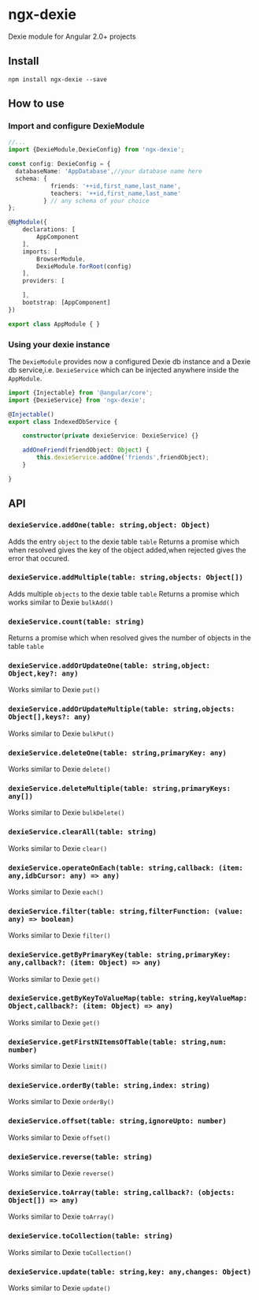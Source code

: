 # ngx-dexie

Dexie module for Angular 2.0+ projects

## Install

``` npm install ngx-dexie --save ```

## How to use

### Import and configure DexieModule

```ts
//...
import {DexieModule,DexieConfig} from 'ngx-dexie';

const config: DexieConfig = {
  databaseName: 'AppDatabase',//your database name here
  schema: {
            friends: '++id,first_name,last_name',
            teachers: '++id,first_name,last_name'
          } // any schema of your choice
};

@NgModule({
    declarations: [
        AppComponent
    ],
    imports: [
        BrowserModule,
        DexieModule.forRoot(config)
    ],
    providers: [

    ],
    bootstrap: [AppComponent]
})

export class AppModule { }
```

### Using your dexie instance

The ```DexieModule``` provides now a configured Dexie db instance and a Dexie db service,i.e. ```DexieService``` which can be injected anywhere inside the ```AppModule```.

```ts
import {Injectable} from '@angular/core';
import {DexieService} from 'ngx-dexie';

@Injectable()
export class IndexedDbService {

    constructor(private dexieService: DexieService) {}

    addOneFriend(friendObject: Object) {
        this.dexieService.addOne('friends',friendObject);
    }

}
```
## API

### `dexieService.addOne(table: string,object: Object)`
Adds the entry ```object``` to the dexie table ```table```
Returns a promise which when resolved gives the key of the object added,when rejected gives the error that occured.

### `dexieService.addMultiple(table: string,objects: Object[])`
Adds multiple ```objects``` to the dexie table ```table```
Returns a promise which works similar to Dexie ```bulkAdd()```

### `dexieService.count(table: string)`
Returns a promise which when resolved gives the number of objects in the table ```table```

### `dexieService.addOrUpdateOne(table: string,object: Object,key?: any)`
Works similar to Dexie ```put()```

### `dexieService.addOrUpdateMultiple(table: string,objects: Object[],keys?: any)`
Works similar to Dexie ```bulkPut()```

### `dexieService.deleteOne(table: string,primaryKey: any)`
Works similar to Dexie ```delete()```

### `dexieService.deleteMultiple(table: string,primaryKeys: any[])`
Works similar to Dexie ```bulkDelete()```

### `dexieService.clearAll(table: string)`
Works similar to Dexie ```clear()```

### `dexieService.operateOnEach(table: string,callback: (item: any,idbCursor: any) => any)`
Works similar to Dexie ```each()```

### `dexieService.filter(table: string,filterFunction: (value: any) => boolean)`
Works similar to Dexie ```filter()```

### `dexieService.getByPrimaryKey(table: string,primaryKey: any,callback?: (item: Object) => any)`
Works similar to Dexie ```get()```

### `dexieService.getByKeyToValueMap(table: string,keyValueMap: Object,callback?: (item: Object) => any)`
Works similar to Dexie ```get()```

### `dexieService.getFirstNItemsOfTable(table: string,num: number)`
Works similar to Dexie ```limit()```

### `dexieService.orderBy(table: string,index: string)`
Works similar to Dexie ```orderBy()```

### `dexieService.offset(table: string,ignoreUpto: number)`
Works similar to Dexie ```offset()```

### `dexieService.reverse(table: string)`
Works similar to Dexie ```reverse()```

### `dexieService.toArray(table: string,callback?: (objects: Object[]) => any)`
Works similar to Dexie ```toArray()```

### `dexieService.toCollection(table: string)`
Works similar to Dexie ```toCollection()```

### `dexieService.update(table: string,key: any,changes: Object)`
Works similar to Dexie ```update()```